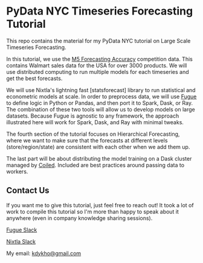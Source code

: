 # PyData NYC Timeseries Forecasting Tutorial

This repo contains the material for my PyData NYC tutorial on Large Scale Timeseries Forecasting.

In this tutorial, we use the [M5 Forecasting Accuracy](https://www.kaggle.com/competitions/m5-forecasting-accuracy) competition data. This contains Walmart sales data for the USA for over 3000 products. We will use distributed computing to run multiple models for each timeseries and get the best forecasts.

We will use Nixtla's lightning fast [statsforecast] library to run statistical and econometric models at scale. In order to preprocess data, we will use [Fugue](https://github.com/fugue-project/fugue/) to define logic in Python or Pandas, and then port it to Spark, Dask, or Ray. The combination of these two tools will allow us to develop models on large datasets. Because Fugue is agnostic to any framework, the approach illustrated here will work for Spark, Dask, and Ray with minimal tweaks.

The fourth section of the tutorial focuses on Hierarchical Forecasting, where we want to make sure that the forecasts at different levels (store/region/state) are consistent with each other when we add them up.

The last part will be about distributing the model training on a Dask cluster managed by [Coiled](https://www.coiled.io/). Included are best practices around passing data to workers.

## Contact Us

If you want me to give this tutorial, just feel free to reach out! It took a lot of work to compile this tutorial so I'm more than happy to speak about it anywhere (even in company knowledge sharing sessions).

[Fugue Slack](slack.fugue.ai)

[Nixtla Slack](https://join.slack.com/t/nixtlaworkspace/shared_invite/zt-135dssye9-fWTzMpv2WBthq8NK0Yvu6A)

My email:
kdykho@gmail.com

